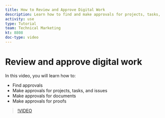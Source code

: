 ```yaml
---
title: How to Review and Approve Digital Work
description: Learn how to find and make approvals for projects, tasks, issues, documents, and proofs.
activity: use
type: Tutorial
team: Technical Marketing
kt: 8808
doc-type: video
---
```

# Review and approve digital work

In this video, you will learn how to:

* Find approvals
* Make approvals for projects, tasks, and issues
* Make approvals for documents
* Make approvals for proofs

>[!VIDEO](https://video.tv.adobe.com/v/335108/?quality=12&learn=on)

<!---
learn more URLS
Approving work
Home area for Reviewers
Guides
Home overview for Reviewers
Issue page overview
--->